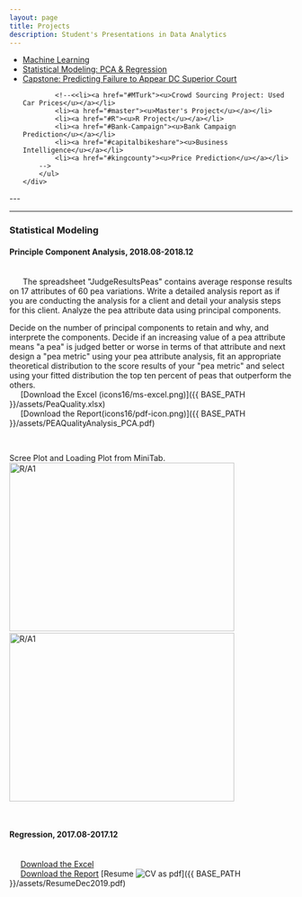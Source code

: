 ```yaml
---
layout: page
title: Projects
description: Student's Presentations in Data Analytics
---
```

<div class="navbar">
    <div class="navbar-inner">
        <ul class="nav">
        	<li><a href="#statistical"><u>Machine Learning</u></a></li>
            <li><a href="#statistical"><u>Statistical Modeling: PCA & Regression</u></a></li>
            <li><a href="#Capstone"><u>Capstone: Predicting Failure to Appear DC Superior Court</u></a></li>

            <!--<<li><a href="#MTurk"><u>Crowd Sourcing Project: Used Car Prices</u></a></li>
            <li><a href="#master"><u>Master's Project</u></a></li>
            <li><a href="#R"><u>R Project</u></a></li>
            <li><a href="#Bank-Campaign"><u>Bank Campaign Prediction</u></a></li>
            <li><a href="#capitalbikeshare"><u>Business Intelligence</u></a></li>
            <li><a href="#kingcounty"><u>Price Prediction</u></a></li> 
        -->
        </ul>
    </div>
</div>
---



---

### <a name="statistical"></a>Statistical Modeling
#### <a name="pca"></a>Principle Component Analysis, 2018.08-2018.12
<br/>&nbsp; &nbsp; &nbsp; The spreadsheet "JudgeResultsPeas"
contains average response results on 17
attributes of 60 pea variations. Write a
detailed analysis report as if you are
conducting the analysis for a client and
detail your analysis steps for this client.
Analyze the pea attribute data using
principal components.

Decide on the number of principal components to retain and why, and interprete
the components. Decide if an increasing value of a pea attribute means "a pea" is
judged better or worse in terms of that attribute and next design a "pea metric"
using your pea attribute analysis, fit an appropriate theoretical distribution to the
score results of your "pea metric" and select using your fitted distribution the top
ten percent of peas that outperform the others.
<br/>&nbsp; &nbsp; &nbsp;[Download the Excel (icons16/ms-excel.png)]({{ BASE_PATH }}/assets/PeaQuality.xlsx)
<br/>&nbsp; &nbsp; &nbsp;[Download the Report(icons16/pdf-icon.png)]({{ BASE_PATH }}/assets/PEAQualityAnalysis_PCA.pdf)

<br/>

Scree Plot and Loading Plot from MiniTab.
&nbsp; &nbsp; &nbsp; <br/><img src="Scree.png" alt="R/A1" style="width:400px;height:300px;">
&nbsp; &nbsp; &nbsp; <br/><img src="loading.png" alt="R/A1" style="width:400px;height:300px;">

<br/>

#### <a name="regression"></a>Regression, 2017.08-2017.12
<br/>&nbsp; &nbsp; &nbsp;[Download the Excel](Excel_Regression.xlsx)
<br/>&nbsp; &nbsp; &nbsp;[Download the Report](Regre)
[Resume ![CV as pdf](icons16/pdf-icon.png)]({{ BASE_PATH }}/assets/ResumeDec2019.pdf)